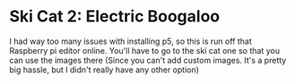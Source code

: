 # Ski Cat 2: Electric Boogaloo

I had way too many issues with installing p5, so this is run off that Raspberry pi editor online. You'll have to go to the ski cat one so that you can use the images there (Since you can't add custom images. It's a pretty big hassle, but I didn't really have any other option)
